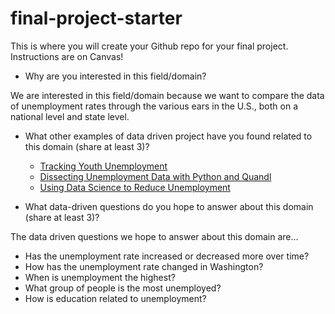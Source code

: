 # final-project-starter

This is where you will create your Github repo for your final project. Instructions are on Canvas!
- Why are you interested in this field/domain?

We are interested in this field/domain because we want to compare the data of unemployment rates through the various ears in the U.S., both on a national level and state level.

- What other examples of data driven project have you found related to this domain (share at least 3)?

  - [Tracking Youth Unemployment](https://www.mathematica.org/projects/tracking-youth-unemployment-during-the-covid-19-pandemic)
  - [Dissecting Unemployment Data with Python and Quandl](https://towardsdatascience.com/dissecting-unemployment-data-with-python-and-quandl-4d6d5d0fcdcd)
  - [Using Data Science to Reduce Unemployment](https://datascience.columbia.edu/news/2019/using-data-science-to-reduce-unemployment/)

- What data-driven questions do you hope to answer about this domain (share at least 3)?

The data driven questions we hope to answer about this domain are...
- Has the unemployment rate increased or decreased more over time?
- How has the unemployment rate changed in Washington?
- When is unemployment the highest?
- What group of people is the most unemployed?
- How is education related to unemployment?

